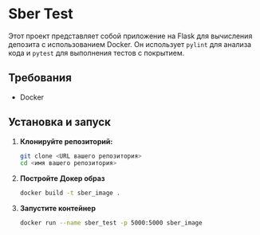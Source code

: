 # Sber Test

Этот проект представляет собой приложение на Flask для вычисления депозита с использованием Docker. Он использует `pylint` для анализа кода и `pytest` для выполнения тестов с покрытием.

## Требования

- Docker

## Установка и запуск

1. **Клонируйте репозиторий:**

   ```bash
   git clone <URL вашего репозитория>
   cd <имя вашего репозитория>
2. **Постройте Докер образ**
    ```bash
    docker build -t sber_image .
3. **Запустите контейнер**
    ```bash
   docker run --name sber_test -p 5000:5000 sber_image
